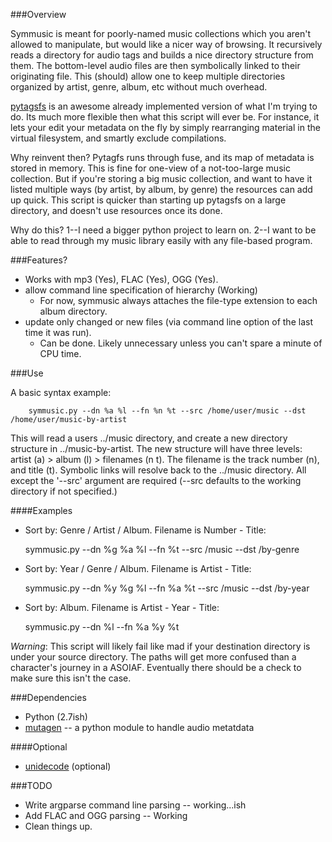 ###Overview

Symmusic is meant for poorly-named music collections which you aren't allowed to manipulate, but would like a nicer way of browsing. It recursively reads a directory for audio tags and builds a nice directory structure from them. The bottom-level audio files are then symbolically linked to their originating file. This (should) allow one to keep multiple directories organized by artist, genre, album, etc without much overhead.   

[pytagsfs][] is an awesome already implemented version of what I'm trying to do. Its much more flexible then what this script will ever be. For instance, it lets your edit your metadata on the fly by simply rearranging material in the virtual filesystem, and smartly exclude compilations.

Why reinvent then? Pytagfs runs through fuse, and its map of metadata is stored in memory. This is fine for one-view of a not-too-large music collection. But if you're storing a big music collection, and want to have it listed multiple ways (by artist, by album, by genre) the resources can add up quick. This script is quicker than starting up pytagsfs on a large directory, and doesn't use resources once its done.

Why do this? 1--I need a bigger python project to learn on. 2--I want to be able to read through my music library easily with any file-based program. 

###Features?

* Works with mp3 (Yes), FLAC (Yes), OGG (Yes). 
* allow command line specification of hierarchy  (Working)
	- For now, symmusic always attaches the file-type extension to each album directory.
* update only changed or new files (via command line option of the last time it was run). 
	- Can be done. Likely unnecessary unless you can't spare a minute of CPU time.

###Use

A basic syntax example:

		symmusic.py --dn %a %l --fn %n %t --src /home/user/music --dst /home/user/music-by-artist

This will read a users ../music directory, and create a new directory structure in ../music-by-artist. The new structure will have three levels: artist (a) > album (l) > filenames (n t). The filename is the track number (n), and title (t). Symbolic links will resolve back to the ../music directory. All except the '--src' argument are required (--src defaults to the working directory if not specified.)

####Examples

* Sort by: Genre / Artist / Album. Filename is Number - Title:

	symmusic.py --dn %g %a %l --fn %t --src /music --dst /by-genre

* Sort by: Year / Genre / Album. Filename is Artist - Title:

	symmusic.py --dn %y %g %l --fn %a %t --src /music --dst /by-year

* Sort by: Album. Filename is Artist - Year - Title:

	symmusic.py --dn %l --fn %a %y %t



*Warning*: This script will likely fail like mad if your destination directory is under your source directory. The paths will get more confused than a character's journey in a ASOIAF. Eventually there should be a check to make sure this isn't the case.

###Dependencies

* Python (2.7ish)
* [mutagen][] -- a python module to handle audio metatdata

####Optional

* [unidecode][] (optional)

###TODO

* Write argparse command line parsing -- working...ish
* Add FLAC and OGG parsing -- Working
* Clean things up.

[pytagsfs]: http://www.pytagsfs.org/
[mutagen]: http://code.google.com/p/mutagen/
[unidecode]: http://pypi.python.org/pypi/Unidecode/ 

